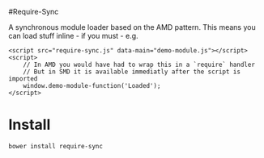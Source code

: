 #Require-Sync

A synchronous module loader based on the AMD pattern. This means you can load stuff inline - if you must - e.g.

	<script src="require-sync.js" data-main="demo-module.js"></script>
	<script>
		// In AMD you would have had to wrap this in a `require` handler
		// But in SMD it is available immediatly after the script is imported
		window.demo-module-function('Loaded');
	</script>

# Install

	bower install require-sync